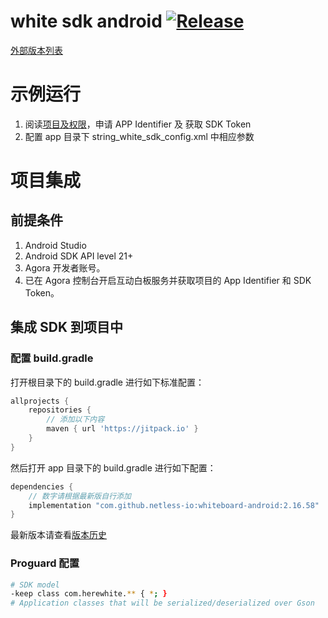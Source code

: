 # white sdk android [![Release](https://jitpack.io/v/netless-io/whiteboard-android.svg)](https://jitpack.io/#netless-io/whiteboard-android)

[外部版本列表](https://jitpack.io/com/github/netless-io/whiteboard-android)

# 示例运行

1. 阅读[项目及权限](https://developer.netless.link/document-zh/home/project-and-authority)，申请 APP Identifier 及 获取 SDK Token
2. 配置 app 目录下 string_white_sdk_config.xml 中相应参数

# 项目集成

## 前提条件
1. Android Studio 
2. Android SDK API level 21+
3. Agora 开发者账号。
4. 已在 Agora 控制台开启互动白板服务并获取项目的 App Identifier 和 SDK Token。

## 集成 SDK 到项目中

### 配置 build.gradle
打开根目录下的 build.gradle 进行如下标准配置：
```groovy
allprojects {
    repositories {
        // 添加以下内容
        maven { url 'https://jitpack.io' }
    }
}
```

然后打开 app 目录下的 build.gradle 进行如下配置：
```groovy
dependencies {
    // 数字请根据最新版自行添加
    implementation "com.github.netless-io:whiteboard-android:2.16.58"
}
```

最新版本请查看[版本历史](https://developer.netless.link/android-zh/home/android-changelog)

### Proguard 配置
```bash
# SDK model
-keep class com.herewhite.** { *; }
# Application classes that will be serialized/deserialized over Gson
```
